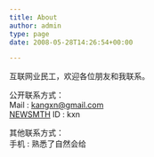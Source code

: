 ```yaml
---
title: About
author: admin
type: page
date: 2008-05-28T14:26:54+00:00

---
```

互联网业民工，欢迎各位朋友和我联系。

公开联系方式：  
Mail : kangxn@gmail.com  
[NEWSMTH][1] ID : kxn

其他联系方式：  
手机 : 熟悉了自然会给

 [1]: http://www.newsmth.net